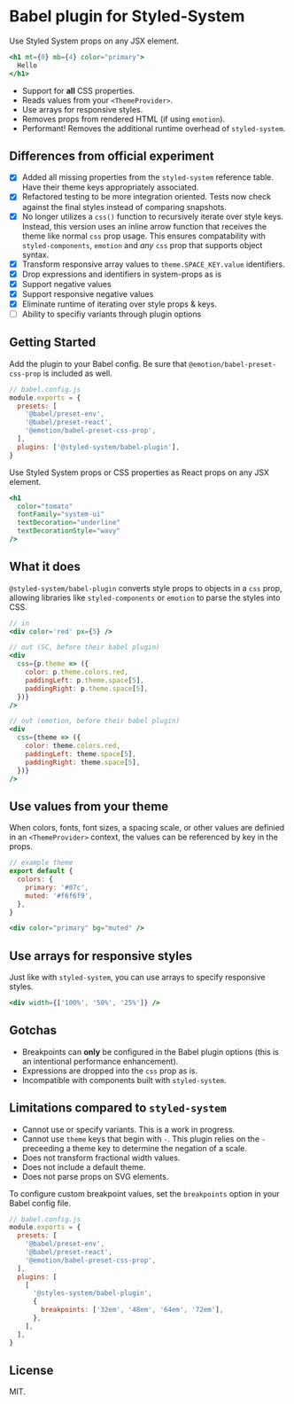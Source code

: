 # Babel plugin for Styled-System <!-- omit in toc -->

Use Styled System props on any JSX element.

```jsx
<h1 mt={0} mb={4} color="primary">
  Hello
</h1>
```

- Support for **all** CSS properties.
- Reads values from your `<ThemeProvider>`.
- Use arrays for responsive styles.
- Removes props from rendered HTML (if using `emotion`).
- Performant! Removes the additional runtime overhead of `styled-system`.

## Differences from official experiment

- [x] Added all missing properties from the `styled-system` reference table.
      Have their theme keys appropriately associated.
- [x] Refactored testing to be more integration oriented. Tests now check
      against the final styles instead of comparing snapshots.
- [x] No longer utilizes a `css()` function to recursively iterate over style
      keys. Instead, this version uses an inline arrow function that receives
      the theme like normal `css` prop usage. This ensures compatability with
      `styled-components`, `emotion` and _any_ `css` prop that supports object
      syntax.
- [x] Transform responsive array values to `theme.SPACE_KEY.value` identifiers.
- [x] Drop expressions and identifiers in system-props as is
- [x] Support negative values
- [x] Support responsive negative values
- [x] Eliminate runtime of iterating over style props & keys.
- [ ] Ability to specifiy variants through plugin options

## Getting Started

Add the plugin to your Babel config. Be sure that
`@emotion/babel-preset-css-prop` is included as well.

```js
// babel.config.js
module.exports = {
  presets: [
    '@babel/preset-env',
    '@babel/preset-react',
    '@emotion/babel-preset-css-prop',
  ],
  plugins: ['@styled-system/babel-plugin'],
}
```

Use Styled System props or CSS properties as React props on any JSX element.

```jsx
<h1
  color="tomato"
  fontFamily="system-ui"
  textDecoration="underline"
  textDecorationStyle="wavy"
/>
```

## What it does

`@styled-system/babel-plugin` converts style props to objects in a `css` prop,
allowing libraries like `styled-components` or `emotion` to parse the styles
into CSS.

```jsx
// in
<div color='red' px={5} />

// out (SC, before their babel plugin)
<div
  css={p.theme => ({
    color: p.theme.colors.red,
    paddingLeft: p.theme.space[5],
    paddingRight: p.theme.space[5],
  })}
/>

// out (emotion, before their babel plugin)
<div
  css={theme => ({
    color: theme.colors.red,
    paddingLeft: theme.space[5],
    paddingRight: theme.space[5],
  })}
/>
```

## Use values from your theme

When colors, fonts, font sizes, a spacing scale, or other values are definied in
an `<ThemeProvider>` context, the values can be referenced by key in the props.

```js
// example theme
export default {
  colors: {
    primary: '#07c',
    muted: '#f6f6f9',
  },
}
```

```jsx
<div color="primary" bg="muted" />
```

## Use arrays for responsive styles

Just like with `styled-system`, you can use arrays to specify responsive styles.

```jsx
<div width={['100%', '50%', '25%']} />
```

## Gotchas

- Breakpoints can **only** be configured in the Babel plugin options (this is an
  intentional performance enhancement).
- Expressions are dropped into the `css` prop as is.
- Incompatible with components built with `styled-system`.

## Limitations compared to `styled-system`

- Cannot use or specify variants. This is a work in progress.
- Cannot use `theme` keys that begin with `-`. This plugin relies on the `-`
  preceeding a theme key to determine the negation of a scale.
- Does not transform fractional width values.
- Does not include a default theme.
- Does not parse props on SVG elements.

To configure custom breakpoint values, set the `breakpoints` option in your
Babel config file.

```js
// babel.config.js
module.exports = {
  presets: [
    '@babel/preset-env',
    '@babel/preset-react',
    '@emotion/babel-preset-css-prop',
  ],
  plugins: [
    [
      '@styles-system/babel-plugin',
      {
        breakpoints: ['32em', '48em', '64em', '72em'],
      },
    ],
  ],
}
```

## License

MIT.
